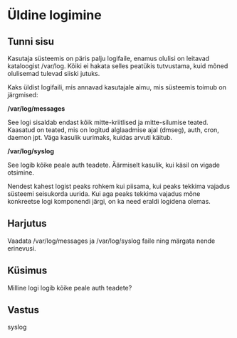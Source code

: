 ﻿# Üldine logimine

## Tunni sisu

Kasutaja süsteemis on päris palju logifaile, enamus olulisi on leitavad kataloogist /var/log. Kõiki ei hakata selles peatükis tutvustama, kuid mõned olulisemad tulevad siiski jutuks.

Kaks üldist logifaili, mis annavad kasutajale aimu, mis süsteemis toimub on järgmised:

<b>/var/log/messages</b>

See logi sisaldab endast kõik mitte-kriitlised ja mitte-silumise teated. Kaasatud on teated, mis on logitud alglaadmise ajal (dmseg), auth, cron, daemon jpt. Väga kasulik uurimaks, kuidas arvuti käitub.

<b>/var/log/syslog</b>

See logib kõike peale auth teadete. Äärmiselt kasulik, kui käsil on vigade otsimine.

Nendest kahest logist peaks rohkem kui piisama, kui peaks tekkima vajadus süsteemi seisukorda uurida. Kui aga peaks tekkima vajadus mõne konkreetse logi komponendi järgi, on ka need eraldi logidena olemas.

## Harjutus

Vaadata /var/log/messages ja /var/log/syslog faile ning märgata nende erinevusi.

## Küsimus

Milline logi logib kõike peale auth teadete?

## Vastus

syslog

